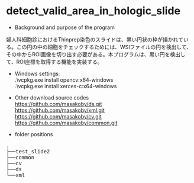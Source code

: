 # detect_valid_area_in_hologic_slide  

- Background and purpose of the program

婦人科細胞診におけるThinprep染色のスライドは、黒い円状の枠が描かれている。この円の中の細胞をチェックするためには、WSIファイルの円を検出して、その中からROI画像を切り出す必要がある。本プログラムは、黒い円を検出して、ROI座標を取得する機能を実装する。


- Windows settings:   
.\vcpkg.exe install opencv:x64-windows  
.\vcpkg.exe install xerces-c:x64-windows  

- Other download source codes  
https://github.com/masakoby/ds.git  
https://github.com/masakoby/xml.git  
https://github.com/masakoby/cv.git  
https://github.com/masakoby/common.git  

- folder positions
<pre>
.
├──test_slide2
├──common
├──cv
├──ds
└──xml
</pre>
